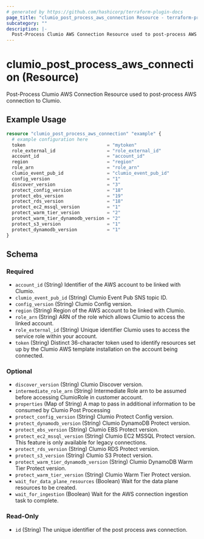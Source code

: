 ```yaml
---
# generated by https://github.com/hashicorp/terraform-plugin-docs
page_title: "clumio_post_process_aws_connection Resource - terraform-provider-clumio"
subcategory: ""
description: |-
  Post-Process Clumio AWS Connection Resource used to post-process AWS connection to Clumio.
---
```


# clumio_post_process_aws_connection (Resource)

Post-Process Clumio AWS Connection Resource used to post-process AWS connection to Clumio.

## Example Usage

```terraform
resource "clumio_post_process_aws_connection" "example" {
  # example configuration here
  token                              = "mytoken"
  role_external_id                   = "role_external_id"
  account_id                         = "account_id"
  region                             = "region"
  role_arn                           = "role_arn"
  clumio_event_pub_id                = "clumio_event_pub_id"
  config_version                     = "1"
  discover_version                   = "3"
  protect_config_version             = "18"
  protect_ebs_version                = "19"
  protect_rds_version                = "18"
  protect_ec2_mssql_version          = "1"
  protect_warm_tier_version          = "2"
  protect_warm_tier_dynamodb_version = "2"
  protect_s3_version                 = "1"
  protect_dynamodb_version           = "1"
}
```

<!-- schema generated by tfplugindocs -->
## Schema

### Required

- `account_id` (String) Identifier of the AWS account to be linked with Clumio.
- `clumio_event_pub_id` (String) Clumio Event Pub SNS topic ID.
- `config_version` (String) Clumio Config version.
- `region` (String) Region of the AWS account to be linked with Clumio.
- `role_arn` (String) ARN of the role which allows Clumio to access the linked account.
- `role_external_id` (String) Unique identifier Clumio uses to access the service role within your account.
- `token` (String) Distinct 36-character token used to identify resources set up by the Clumio AWS template installation on the account being connected.

### Optional

- `discover_version` (String) Clumio Discover version.
- `intermediate_role_arn` (String) Intermediate Role arn to be assumed before accessing ClumioRole in customer account.
- `properties` (Map of String) A map to pass in additional information to be consumed by Clumio Post Processing
- `protect_config_version` (String) Clumio Protect Config version.
- `protect_dynamodb_version` (String) Clumio DynamoDB Protect version.
- `protect_ebs_version` (String) Clumio EBS Protect version.
- `protect_ec2_mssql_version` (String) Clumio EC2 MSSQL Protect version. This feature is only available for legacy connections.
- `protect_rds_version` (String) Clumio RDS Protect version.
- `protect_s3_version` (String) Clumio S3 Protect version.
- `protect_warm_tier_dynamodb_version` (String) Clumio DynamoDB Warm Tier Protect version.
- `protect_warm_tier_version` (String) Clumio Warm Tier Protect version.
- `wait_for_data_plane_resources` (Boolean) Wait for the data plane resources to be created.
- `wait_for_ingestion` (Boolean) Wait for the AWS connection ingestion task to complete.

### Read-Only

- `id` (String) The unique identifier of the post process aws connection.
